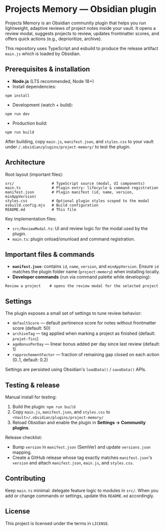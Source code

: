 # Projects Memory — Obsidian plugin

Projects Memory is an Obsidian community plugin that helps you run lightweight, adaptive reviews of project notes inside your vault. It opens a review modal, suggests projects to review, updates frontmatter scores, and offers quick actions (e.g., deprioritize, archive).

This repository uses TypeScript and esbuild to produce the release artifact `main.js` which is loaded by Obsidian.

## Prerequisites & installation

- **Node.js** (LTS recommended, Node 18+)
- Install dependencies:

```
npm install
```

- Development (watch + build):

```
npm run dev
```

- Production build:

```
npm run build
```

After building, copy `main.js`, `manifest.json`, and `styles.css` to your vault under `/.obsidian/plugins/project-memory/` to test the plugin.

## Architecture

Root layout (important files):

```
src/                 # TypeScript source (modal, UI components)
main.ts              # Plugin entry: lifecycle & command registration
manifest.json        # Plugin manifest (id, name, version, minAppVersion)
styles.css           # Optional plugin styles scoped to the modal
esbuild.config.mjs   # Build configuration
README.md            # This file
```

Key implementation files:
- `src/ReviewModal.ts`: UI and review logic for the modal used by the plugin.
- `main.ts`: plugin onload/onunload and command registration.

## Important files & commands

- **`manifest.json`**: contains `id`, `name`, `version`, and `minAppVersion`. Ensure `id` matches the plugin folder name (`project-memory`) when installing locally.
- **Developer commands** (run via command palette while developing):

```
Review a project    # opens the review modal for the selected project
```

## Settings

The plugin exposes a small set of settings to tune review behavior:
- `defaultScore` — default pertinence score for notes without frontmatter score (default: 50)
- `archiveTag` — tag applied when marking a project as finished (default: `projet-fini`)
- `ageBonusPerDay` — linear bonus added per day since last review (default: 1)
- `rapprochementFactor` — fraction of remaining gap closed on each action (0..1, default: 0.2)

Settings are persisted using Obsidian's `loadData()` / `saveData()` APIs.

## Testing & release

Manual install for testing:

1. Build the plugin: `npm run build`
2. Copy `main.js`, `manifest.json`, and `styles.css` to `<Vault>/.obsidian/plugins/project-memory/`
3. Reload Obsidian and enable the plugin in **Settings → Community plugins**.

Release checklist:

- Bump `version` in `manifest.json` (SemVer) and update `versions.json` mapping.
- Create a GitHub release whose tag exactly matches `manifest.json`'s `version` and attach `manifest.json`, `main.js`, and `styles.css`.

## Contributing

Keep `main.ts` minimal: delegate feature logic to modules in `src/`. When you add or change commands or settings, update this `README.md` accordingly.

## License

This project is licensed under the terms in `LICENSE`.